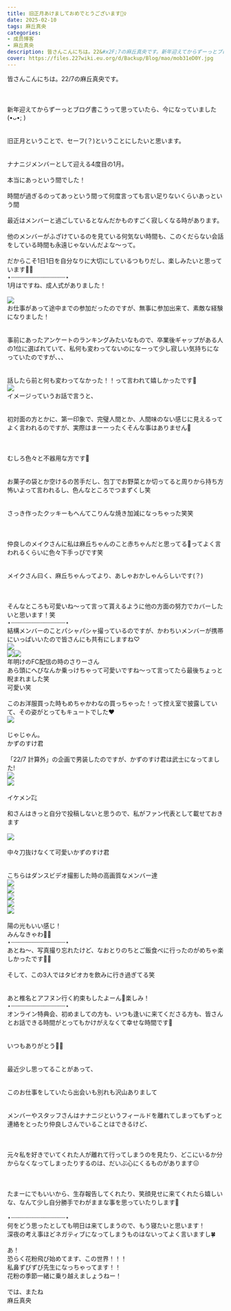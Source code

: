 ```yaml
---
title: 旧正月あけましておめでとうございます🧚‍♀️
date: 2025-02-10
tags: 麻丘真央
categories: 
- 成员博客
- 麻丘真央
description: 皆さんこんにちは。22&#x2F;7の麻丘真央です。新年迎えてからずーっとブログ書こうって思っていたら、今になっていました(•ᴗ•; )旧正月ということで、セーフ(？)ということにしたいと思います。ナナニジメンバー...
cover: https://files.227wiki.eu.org/d/Backup/Blog/mao/mob31eD0Y.jpg 
---
```

<div class="blog_detail__main">
<p>皆さんこんにちは。22/7の麻丘真央です。<br/><br/><br/><br/>新年迎えてからずーっとブログ書こうって思っていたら、今になっていました(•ᴗ•; )<br/><br/><br/>旧正月ということで、セーフ(？)ということにしたいと思います。<br/><br/><br/>ナナニジメンバーとして迎える4度目の1月。<br/><br/>本当にあっという間でした！<br/><br/>時間が過ぎるのってあっという間って何度言っても言い足りないくらいあっという間<br/><br/>最近はメンバーと過ごしているとなんだかものすごく寂しくなる時があります。<br/><br/>他のメンバーがふざけているのを見ている何気ない時間も、このくだらない会話をしている時間も永遠じゃないんだよな〜って。<br/><br/>だからこそ1日1日を自分なりに大切にしているつもりだし、楽しみたいと思っています🧚‍♀️<br/>⋆┈┈┈┈┈┈┈┈┈┈┈┈┈┈┈⋆<br/>1月はですね、成人式がありました！<br/><br/><img src="https://files.227wiki.eu.org/d/Backup/Blog/mao/mob31eD0Y.jpg"><br/>お仕事があって途中までの参加だったのですが、無事に参加出来て、素敵な経験になりました！<br/><br/><br/>事前にあったアンケートのランキングみたいなもので、卒業後ギャップがある人の1位に選ばれていて、私何も変わってないのになーって少し寂しい気持ちになっていたのですが、、、<br/><br/><br/>話したら前と何も変わってなかった！！って言われて嬉しかったです👶<br/><img src="https://files.227wiki.eu.org/d/Backup/Blog/mao/mob88UXLn.jpg"><br/>イメージっていうお話で言うと、<br/><br/><br/>初対面の方とかに、第一印象で、完璧人間とか、人間味のない感じに見えるってよく言われるのですが、実際はまーーったくそんな事はありません🦫<br/><br/><br/><br/>むしろ色々と不器用な方です👶<br/><br/><br/>お菓子の袋とか空けるの苦手だし、包丁でお野菜とか切ってると周りから持ち方怖いよって言われるし、色んなところでつまずくし笑<br/><br/><br/>さっき作ったクッキーもへんてこりんな焼き加減になっちゃった笑笑<br/><br/><br/><br/>仲良しのメイクさんに私は麻丘ちゃんのこと赤ちゃんだと思ってる👩ってよく言われるくらいに色々下手っぴです笑<br/><br/><br/>メイクさん曰く、麻丘ちゃんってより、あしゃおかしゃんらしいです(？)<br/><br/><br/><br/>そんなところも可愛いね〜って言って貰えるように他の方面の努力でカバーしたいと思います！笑<br/>⋆┈┈┈┈┈┈┈┈┈┈┈┈┈┈┈⋆<br/>結構メンバーのことパシャパシャ撮っているのですが、かわちいメンバーが携帯にいっぱいいたので皆さんにも共有にしますね♡<br/><img src="https://files.227wiki.eu.org/d/Backup/Blog/mao/mob07YGNg.jpg"><br/><img src="https://files.227wiki.eu.org/d/Backup/Blog/mao/mobhdMsjS.jpg"><img src="https://files.227wiki.eu.org/d/Backup/Blog/mao/mobPFrJ4D.jpg"><br/>年明けのFC配信の時のさりーさん<br/>あら頭にへびなんか乗っけちゃって可愛いですね〜って言ってたら最後ちょっと睨まれました笑<br/>可愛い笑<br/><br/>このお洋服買った時もめちゃかわなの買っちゃった！って控え室で披露していて、その姿がとってもキュートでした‪‪❤︎‬<br/><img src="https://files.227wiki.eu.org/d/Backup/Blog/mao/mobGFXiQt.jpg"><br/><br/>じゃじゃん。<br/>かずのすけ君<br/><br/>「22/7 計算外」の企画で男装したのですが、かずのすけ君は武士になってました!<br/><img src="https://files.227wiki.eu.org/d/Backup/Blog/mao/mob3yOUZV.jpg"><br/><img src="https://files.227wiki.eu.org/d/Backup/Blog/mao/moblwW9LM.jpg"><br/><br/>イケメン㌠<br/><br/>和さんはきっと自分で投稿しないと思うので、私がファン代表として載せておきます<br/><br/><img src="https://files.227wiki.eu.org/d/Backup/Blog/mao/mobia7qGL.jpg"><br/><br/>中々刀抜けなくて可愛いかずのすけ君<br/><br/><br/>こちらはダンスビデオ撮影した時の高画質なメンバー達<br/><img src="https://files.227wiki.eu.org/d/Backup/Blog/mao/mobmJbl7K.jpg"><br/><img src="https://files.227wiki.eu.org/d/Backup/Blog/mao/mobnwq1ZV.jpg"><br/><img src="https://files.227wiki.eu.org/d/Backup/Blog/mao/mobl2zoRv.jpg"><br/><img src="https://files.227wiki.eu.org/d/Backup/Blog/mao/mobqIDCnI.jpg"><br/><img src="https://files.227wiki.eu.org/d/Backup/Blog/mao/mobbjZ5fp.jpg"><br/><br/>陽の光もいい感じ！<br/>みんなきゃわ🧚‍♀️<br/>⋆┈┈┈┈┈┈┈┈┈┈┈┈┈┈┈⋆<br/>あとね〜、写真撮り忘れたけど、なおとりのちとご飯食べに行ったのがめちゃ楽しかったです🧚‍♀️<br/><br/>そして、この3人ではタピオカを飲みに行き過ぎてる笑<br/><br/><br/>あと椎名とアフヌン行く約束もしたよーん🧣楽しみ！<br/>⋆┈┈┈┈┈┈┈┈┈┈┈┈┈┈┈⋆<br/>オンライン特典会、初めましての方も、いつも逢いに来てくださる方も、皆さんとお話できる時間がとってもかけがえなくて幸せな時間です🍬<br/><br/><br/>いつもありがとう🧚‍♀️<br/><br/><br/>最近少し思ってることがあって、<br/><br/><br/>このお仕事をしていたら出会いも別れも沢山ありまして<br/><br/><br/>メンバーやスタッフさんはナナニジというフィールドを離れてしまってもずっと連絡をとったり仲良しさんでいることはできるけど、<br/><br/><br/><br/>元々私を好きでいてくれた人が離れて行ってしまうのを見たり、どこにいるか分からなくなってしまったりするのは、だいぶ心にくるものがあります😖<br/><br/><br/><br/>たまーにでもいいから、生存報告してくれたり、笑顔見せに来てくれたら嬉しいな、なんて少し自分勝手でわがままな事を思っていたりします🍬<br/><br/>⋆┈┈┈┈┈┈┈┈┈┈┈┈┈┈┈⋆<br/>何をどう思ったとしても明日は来てしまうので、もう寝たいと思います！<br/>深夜の考え事ほどネガティブになってしまうものはないってよく言いますし🍀<br/><br/>あ！<br/>恐らく花粉飛び始めてます、この世界！！！<br/>私鼻ずびずび先生になっちゃってます！！<br/>花粉の季節一緒に乗り越えましょうねー！<br/><br/>では、またね<br/>麻丘真央</img></img></img></img></img></img></img></img></img></img></img></img></img></img></p>
<!--twitter-->

<!--//twitter-->
</div>